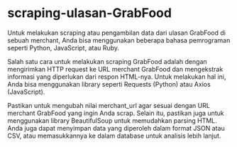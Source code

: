 # scraping-ulasan-GrabFood
Untuk melakukan scraping atau pengambilan data dari ulasan GrabFood di sebuah merchant, Anda bisa menggunakan beberapa bahasa pemrograman seperti Python, JavaScript, atau Ruby.

Salah satu cara untuk melakukan scraping GrabFood adalah dengan mengirimkan HTTP request ke URL merchant GrabFood dan mengekstrak informasi yang diperlukan dari respon HTML-nya. Untuk melakukan hal ini, Anda bisa menggunakan library seperti Requests (Python) atau Axios (JavaScript).

Pastikan untuk mengubah nilai merchant_url agar sesuai dengan URL merchant GrabFood yang ingin Anda scrap. Selain itu, pastikan juga untuk menggunakan library BeautifulSoup untuk memudahkan parsing HTML. Anda juga dapat menyimpan data yang diperoleh dalam format JSON atau CSV, atau memasukkannya ke dalam database untuk analisis lebih lanjut.
